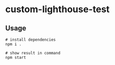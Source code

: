 custom-lighthouse-test
===

Usage
---

    # install dependencies
    npm i . 

    # show result in command
    npm start 

